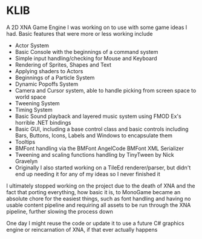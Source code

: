 KLIB
====

A 2D XNA Game Engine I was working on to use with some game ideas I had. Basic features that were more or less working include

* Actor System
* Basic Console with the beginnings of a command system
* Simple input handling/checking for Mouse and Keyboard
* Rendering of Sprites, Shapes and Text
* Applying shaders to Actors
* Beginnings of a Particle System
* Dynamic Popoffs System
* Camera and Cursor system, able to handle picking from screen space to world space
* Tweening System
* Timing System
* Basic Sound playback and layered music system using FMOD Ex's horrible .NET bindings
* Basic GUI, including a base control class and basic controls including Bars, Buttons, Icons, Labels and Windows to encapsulate them
* Tooltips
* BMFont handling via the BMFont AngelCode BMFont XML Serializer
* Tweening and scaling functions handling by TinyTween by Nick Gravelyn
* Originally I also started working on a TileEd renderer/parser, but didn't end up needing it for any of my ideas so I never finished it

I ultimately stopped working on the project due to the death of XNA and the fact that porting everything, how basic it is, to MonoGame became an absolute chore for the easiest things, such as font handling and having no usable content pipeline and requiring all assets to be run through the XNA pipeline, further slowing the process down

One day I might reuse the code or update it to use a future C# graphics engine or reincarnation of XNA, if that ever actually happens
